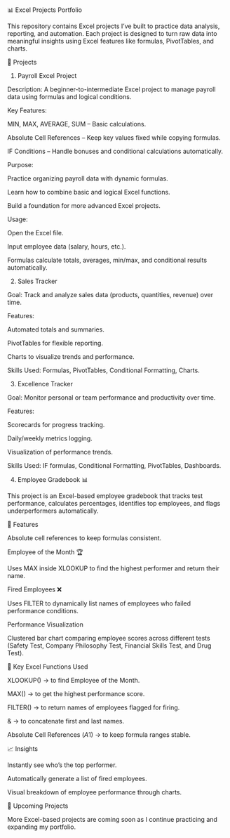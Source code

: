 📊 Excel Projects Portfolio

This repository contains Excel projects I’ve built to practice data analysis, reporting, and automation. Each project is designed to turn raw data into meaningful insights using Excel features like formulas, PivotTables, and charts.

🔹 Projects

1. Payroll Excel Project

Description:
A beginner-to-intermediate Excel project to manage payroll data using formulas and logical conditions.

Key Features:

MIN, MAX, AVERAGE, SUM – Basic calculations.

Absolute Cell References – Keep key values fixed while copying formulas.

IF Conditions – Handle bonuses and conditional calculations automatically.

Purpose:

Practice organizing payroll data with dynamic formulas.

Learn how to combine basic and logical Excel functions.

Build a foundation for more advanced Excel projects.

Usage:

Open the Excel file.

Input employee data (salary, hours, etc.).

Formulas calculate totals, averages, min/max, and conditional results automatically.

2. Sales Tracker

Goal: Track and analyze sales data (products, quantities, revenue) over time.

Features:

Automated totals and summaries.

PivotTables for flexible reporting.

Charts to visualize trends and performance.

Skills Used: Formulas, PivotTables, Conditional Formatting, Charts.

3. Excellence Tracker

Goal: Monitor personal or team performance and productivity over time.

Features:

Scorecards for progress tracking.

Daily/weekly metrics logging.

Visualization of performance trends.

Skills Used: IF formulas, Conditional Formatting, PivotTables, Dashboards.

4. Employee Gradebook 📊

This project is an Excel-based employee gradebook that tracks test performance, calculates percentages, identifies top employees, and flags underperformers automatically.

🚀 Features

Absolute cell references to keep formulas consistent.

Employee of the Month 🏆

Uses MAX inside XLOOKUP to find the highest performer and return their name.

Fired Employees ❌

Uses FILTER to dynamically list names of employees who failed performance conditions.

Performance Visualization

Clustered bar chart comparing employee scores across different tests (Safety Test, Company Philosophy Test, Financial Skills Test, and Drug Test).

🧮 Key Excel Functions Used

XLOOKUP() → to find Employee of the Month.

MAX() → to get the highest performance score.

FILTER() → to return names of employees flagged for firing.

& → to concatenate first and last names.

Absolute Cell References ($A$1) → to keep formula ranges stable.

📈 Insights

Instantly see who’s the top performer.

Automatically generate a list of fired employees.

Visual breakdown of employee performance through charts.

🚀 Upcoming Projects

More Excel-based projects are coming soon as I continue practicing and expanding my portfolio.
